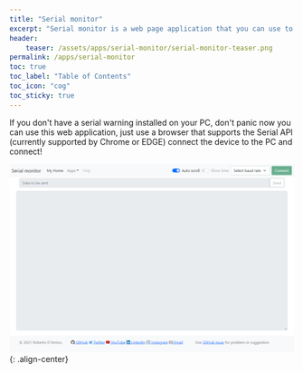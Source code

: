 ```yaml
---
title: "Serial monitor"
excerpt: "Serial monitor is a web page application that you can use to monitor any Serial device connected on your PC via browser"
header: 
    teaser: /assets/apps/serial-monitor/serial-monitor-teaser.png
permalink: /apps/serial-monitor
toc: true
toc_label: "Table of Contents"
toc_icon: "cog"
toc_sticky: true
---
```


If you don't have a serial warning installed on your PC, don't panic now you can use this web application, just use a browser that supports the Serial API (currently supported by Chrome or EDGE) connect the device to the PC and connect!

![Smoke](/assets/apps/serial-monitor/serial-monitor-teaser.png){: .align-center}
